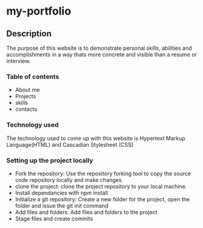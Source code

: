 # my-portfolio
## Description
The purpose of this website is to demonstrate personal skills, abilities and accomplishments in a way thats more concrete and visible than a resume or interview.
### Table of contents
* About me
* Projects
* skills
* contacts
### Technology used
The technology used to come up with this website is Hypertext Markup Language(HTML) and Cascadian Stylesheet (CSS)
### Setting up the project locally
* Fork the repository: Use the repository forking tool to copy the source code repository locally and make changes.
* clone the project: clone the project repository to your local machine.
* Install dependancies with npm install
* Initialize a git repository: Create a new folder for the project, open the folder and issue the git init command
* Add files and folders: Add files and folders to the project
* Stage files and create commits


